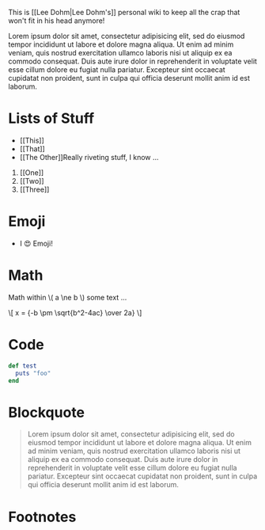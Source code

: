 This is [[Lee Dohm|Lee Dohm's]] personal wiki to keep all the crap that won't fit in his head anymore!

Lorem ipsum dolor sit amet, consectetur adipisicing elit, sed do eiusmod tempor incididunt ut labore et dolore magna aliqua. Ut enim ad minim veniam, quis nostrud exercitation ullamco laboris nisi ut aliquip ex ea commodo consequat. Duis aute irure dolor in reprehenderit in voluptate velit esse cillum dolore eu fugiat nulla pariatur. Excepteur sint occaecat cupidatat non proident, sunt in culpa qui officia deserunt mollit anim id est laborum.

# Lists of Stuff

* [[This]]
* [[That]]
* [[The Other]]<ref>Really riveting stuff, I know ...</ref>

1. [[One]]
1. [[Two]]
1. [[Three]]

# Emoji

* I :heart_eyes: Emoji!

# Math

Math within \\( a \ne b \\) some text ...

\\[
x = {-b \pm \sqrt{b^2-4ac} \over 2a}
\\]

# Code

```ruby
def test
  puts "foo"
end
```

# Blockquote

> Lorem ipsum dolor sit amet, consectetur adipisicing elit, sed do eiusmod tempor incididunt ut labore et dolore magna aliqua. Ut enim ad minim veniam, quis nostrud exercitation ullamco laboris nisi ut aliquip ex ea commodo consequat. Duis aute irure dolor in reprehenderit in voluptate velit esse cillum dolore eu fugiat nulla pariatur. Excepteur sint occaecat cupidatat non proident, sunt in culpa qui officia deserunt mollit anim id est laborum.

# Footnotes

<references/>

